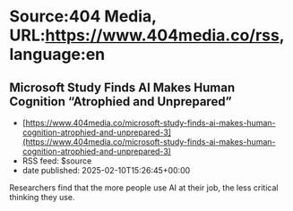# Source:404 Media, URL:https://www.404media.co/rss, language:en

## Microsoft Study Finds AI Makes Human Cognition “Atrophied and Unprepared”
 - [https://www.404media.co/microsoft-study-finds-ai-makes-human-cognition-atrophied-and-unprepared-3](https://www.404media.co/microsoft-study-finds-ai-makes-human-cognition-atrophied-and-unprepared-3)
 - RSS feed: $source
 - date published: 2025-02-10T15:26:45+00:00

Researchers find that the more people use AI at their job, the less critical thinking they use.


